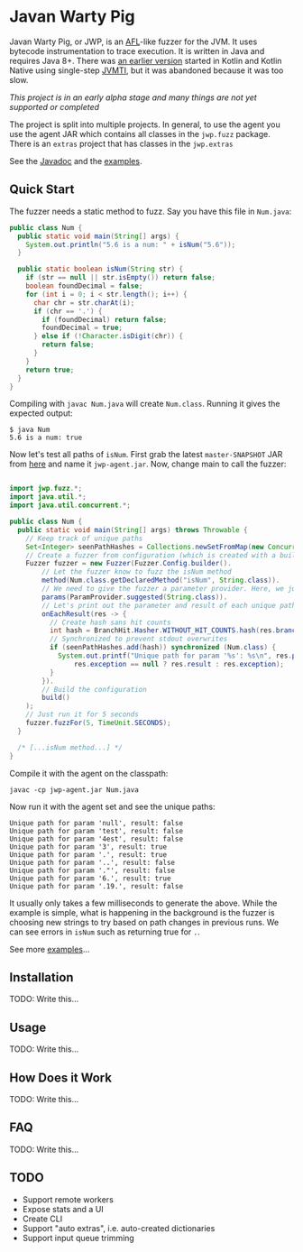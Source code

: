 # Javan Warty Pig

Javan Warty Pig, or JWP, is an [AFL](http://lcamtuf.coredump.cx/afl/)-like fuzzer for the JVM. It uses bytecode
instrumentation to trace execution. It is written in Java and requires Java 8+. There was
[an earlier version](https://github.com/cretz/javan-warty-pig-kotlin) started in Kotlin and Kotlin Native using
single-step [JVMTI](https://docs.oracle.com/javase/9/docs/specs/jvmti.html), but it was abandoned because it was too
slow.

*This project is in an early alpha stage and many things are not yet supported or completed*

The project is split into multiple projects. In general, to use the agent you use the agent JAR which contains all
classes in the `jwp.fuzz` package. There is an `extras` project that has classes in the `jwp.extras`

See the [Javadoc](https://jitpack.io/com/github/cretz/javan-warty-pig/javan-warty-pig/master-SNAPSHOT/javadoc/) and the
[examples](examples).

## Quick Start

The fuzzer needs a static method to fuzz. Say you have this file in `Num.java`:

```java
public class Num {
  public static void main(String[] args) {
    System.out.println("5.6 is a num: " + isNum("5.6"));
  }

  public static boolean isNum(String str) {
    if (str == null || str.isEmpty()) return false;
    boolean foundDecimal = false;
    for (int i = 0; i < str.length(); i++) {
      char chr = str.charAt(i);
      if (chr == '.') {
        if (foundDecimal) return false;
        foundDecimal = true;
      } else if (!Character.isDigit(chr)) {
        return false;
      }
    }
    return true;
  }
}
```

Compiling with `javac Num.java` will create `Num.class`. Running it gives the expected output:

    $ java Num
    5.6 is a num: true

Now let's test all paths of `isNum`. First grab the latest `master-SNAPSHOT` JAR from
[here](https://jitpack.io/com/github/cretz/javan-warty-pig/agent/master-SNAPSHOT/agent-master-SNAPSHOT-agent.jar) and
name it `jwp-agent.jar`. Now, change main to call the fuzzer:

```java

import jwp.fuzz.*;
import java.util.*;
import java.util.concurrent.*;

public class Num {
  public static void main(String[] args) throws Throwable {
    // Keep track of unique paths
    Set<Integer> seenPathHashes = Collections.newSetFromMap(new ConcurrentHashMap<>());
    // Create a fuzzer from configuration (which is created with a builder)
    Fuzzer fuzzer = new Fuzzer(Fuzzer.Config.builder().
        // Let the fuzzer know to fuzz the isNum method
        method(Num.class.getDeclaredMethod("isNum", String.class)).
        // We need to give the fuzzer a parameter provider. Here, we just use the suggested one.
        params(ParamProvider.suggested(String.class)).
        // Let's print out the parameter and result of each unique path
        onEachResult(res -> {
          // Create hash sans hit counts
          int hash = BranchHit.Hasher.WITHOUT_HIT_COUNTS.hash(res.branchHits);
          // Synchronized to prevent stdout overwrites
          if (seenPathHashes.add(hash)) synchronized (Num.class) {
            System.out.printf("Unique path for param '%s': %s\n", res.params[0],
                res.exception == null ? res.result : res.exception);
          }
        }).
        // Build the configuration
        build()
    );
    // Just run it for 5 seconds
    fuzzer.fuzzFor(5, TimeUnit.SECONDS);
  }

  /* [...isNum method...] */
}
```

Compile it with the agent on the classpath:

    javac -cp jwp-agent.jar Num.java

Now run it with the agent set and see the unique paths:

    Unique path for param 'null', result: false
    Unique path for param 'test', result: false
    Unique path for param '4est', result: false
    Unique path for param '3', result: true
    Unique path for param '.', result: true
    Unique path for param '..', result: false
    Unique path for param '."', result: false
    Unique path for param '6.', result: true
    Unique path for param '.19.', result: false

It usually only takes a few milliseconds to generate the above. While the example is simple, what is happening in the
background is the fuzzer is choosing new strings to try based on path changes in previous runs. We can see errors in
`isNum` such as returning true for `.`.

See more [examples](examples)...

## Installation

TODO: Write this...

## Usage

TODO: Write this...

## How Does it Work

TODO: Write this...

## FAQ

TODO: Write this...

## TODO

* Support remote workers
* Expose stats and a UI
* Create CLI
* Support "auto extras", i.e. auto-created dictionaries
* Support input queue trimming